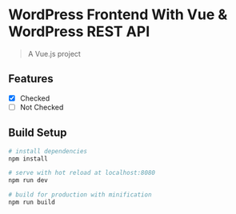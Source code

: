# WordPress Frontend With Vue & WordPress REST API

> A Vue.js project


## Features

- [x] Checked
- [ ] Not Checked

## Build Setup

``` bash
# install dependencies
npm install

# serve with hot reload at localhost:8080
npm run dev

# build for production with minification
npm run build
```
